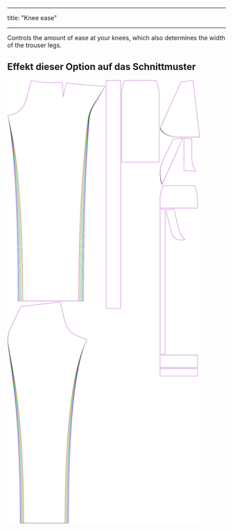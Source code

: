 - - -
title: "Knee ease"
- - -

Controls the amount of ease at your knees, which also determines the width of the trouser legs.

## Effekt dieser Option auf das Schnittmuster

![This image shows the effect of this option by superimposing several variants that have a different value for this option](charlie_kneeease_sample.svg "Effect of this option on the pattern")
